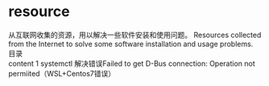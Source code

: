 # resource
从互联网收集的资源，用以解决一些软件安装和使用问题。
Resources collected from the Internet to solve some software installation and usage problems.  
目录  
content
1 
systemctl
解决错误Failed to get D-Bus connection: Operation not permiited（WSL+Centos7错误） 

